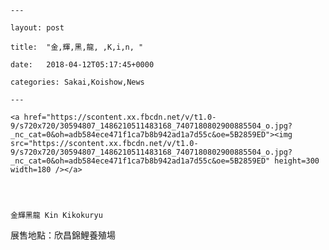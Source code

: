 
    --- 

    layout: post 

    title:  "金,輝,黑,龍, ,K,i,n, " 

    date:   2018-04-12T05:17:45+0000 

    categories: Sakai,Koishow,News 

    --- 

    <a href="https://scontent.xx.fbcdn.net/v/t1.0-9/s720x720/30594807_1486210511483168_7407180802900885504_o.jpg?_nc_cat=0&oh=adb584ece471f1ca7b8b942ad1a7d55c&oe=5B2859ED"><img src="https://scontent.xx.fbcdn.net/v/t1.0-9/s720x720/30594807_1486210511483168_7407180802900885504_o.jpg?_nc_cat=0&oh=adb584ece471f1ca7b8b942ad1a7d55c&oe=5B2859ED" height=300 width=180 /></a> 
 

    

    金輝黑龍 Kin Kikokuryu
展售地點：欣昌錦鯉養殖場
    

    